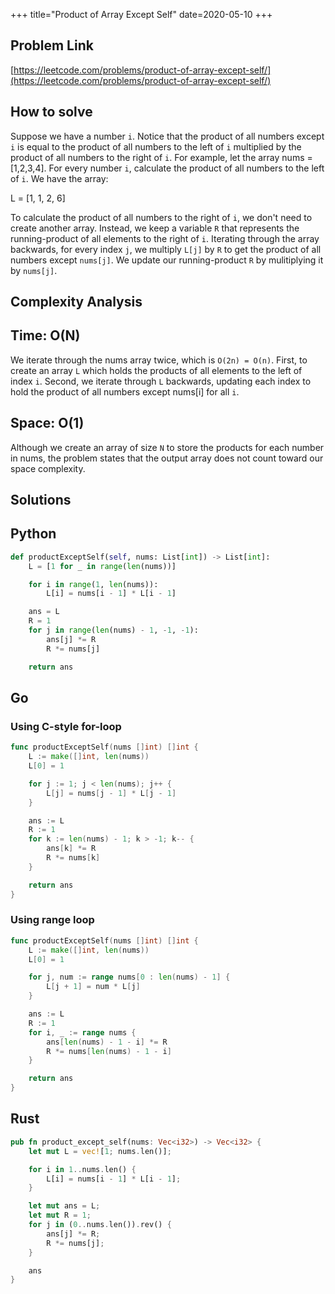 +++
title="Product of Array Except Self"
date=2020-05-10
+++

## Problem Link

[https://leetcode.com/problems/product-of-array-except-self/](https://leetcode.com/problems/product-of-array-except-self/)

## How to solve

Suppose we have a number `i`. Notice that the product of all numbers except `i` is equal to the product of all numbers to the left of `i` multiplied by the product of all numbers to the right of `i`. For example, let the array nums = [1,2,3,4]. For every number `i`, calculate the product of all numbers to the left of `i`. We have the array:

L = [1, 1, 2, 6]

To calculate the product of all numbers to the right of `i`, we don't need to create another array. Instead, we keep a variable `R` that represents the running-product of all elements to the right of `i`. Iterating through the array backwards, for every index `j`, we multiply `L[j]` by `R` to get the product of all numbers except `nums[j]`. We update our running-product `R` by mulitiplying it by `nums[j]`.

## Complexity Analysis

## Time: O(N)

We iterate through the nums array twice, which is `O(2n) = O(n)`. First, to create an array `L` which holds the products of all elements to the left of index `i`. Second, we iterate through `L` backwards, updating each index to hold the product of all numbers except nums[i] for all `i`.

## Space: O(1)

Although we create an array of size `N` to store the products for each number in nums, the problem states that the output array does not count toward our space complexity.

## Solutions

## Python

``` python
def productExceptSelf(self, nums: List[int]) -> List[int]:
    L = [1 for _ in range(len(nums))]

    for i in range(1, len(nums)):
        L[i] = nums[i - 1] * L[i - 1]

    ans = L
    R = 1
    for j in range(len(nums) - 1, -1, -1):
        ans[j] *= R
        R *= nums[j]

    return ans
```

## Go

### Using C-style for-loop

``` go
func productExceptSelf(nums []int) []int {
    L := make([]int, len(nums))
    L[0] = 1

    for j := 1; j < len(nums); j++ {
        L[j] = nums[j - 1] * L[j - 1]
    }

    ans := L
    R := 1
    for k := len(nums) - 1; k > -1; k-- {
        ans[k] *= R
        R *= nums[k]
    }

    return ans
}
```

### Using range loop

``` go
func productExceptSelf(nums []int) []int {
    L := make([]int, len(nums))
    L[0] = 1

    for j, num := range nums[0 : len(nums) - 1] {
        L[j + 1] = num * L[j]
    }

    ans := L
    R := 1
    for i, _ := range nums {
        ans[len(nums) - 1 - i] *= R
        R *= nums[len(nums) - 1 - i]
    }

    return ans
}
```

## Rust

``` rust
pub fn product_except_self(nums: Vec<i32>) -> Vec<i32> {
    let mut L = vec![1; nums.len()];

    for i in 1..nums.len() {
        L[i] = nums[i - 1] * L[i - 1];
    }

    let mut ans = L;
    let mut R = 1;
    for j in (0..nums.len()).rev() {
        ans[j] *= R;
        R *= nums[j];
    }

    ans
}
```
